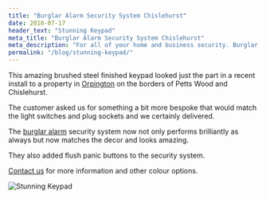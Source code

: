 ```yaml
---
title: "Burglar Alarm Security System Chislehurst"
date: 2018-07-17
header_text: "Stunning Keypad"
meta_title: "Burglar Alarm Security System Chislehurst"
meta_description: "For all of your home and business security. Burglar Alarm Servicing, Burglar Alarm Installation, Alarm Battery and CCTV. Call 020 8302 4065 or email us."
permalink: "/blog/stunning-keypad/"
---
```


This amazing brushed steel finished keypad looked just the part in a recent install to a property in [Orpington](/pages/orpington/) on the borders of Petts Wood and Chislehurst.

The customer asked us for something a bit more bespoke that would match the light switches and plug sockets and we certainly delivered.

The [burglar alarm](/categories/burglar-alarms/) security system now not only performs brilliantly as always but now matches the decor and looks amazing.

They also added flush panic buttons to the security system.

[Contact us](/contact/) for more information and other colour options.

![Stunning Keypad](https://res.cloudinary.com/kbs/image/upload/h2xljq1uraxtom6715me.jpg)